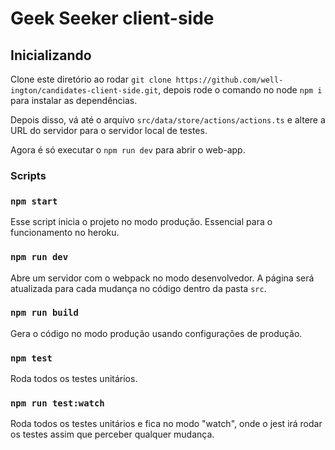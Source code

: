 # Geek Seeker client-side

## Inicializando

Clone este diretório ao rodar ```git clone https://github.com/well-ington/candidates-client-side.git```, depois rode o comando no node ```npm i``` para instalar as dependências.

Depois disso, vá até o arquivo ```src/data/store/actions/actions.ts``` e altere a URL do servidor para o servidor local de testes.

Agora é só executar o ```npm run dev``` para abrir o web-app.

### Scripts

### ```npm start```
Esse script inicia o projeto no modo produção. Essencial para o funcionamento no heroku.

### ```npm run dev```
Abre um servidor com o webpack no modo desenvolvedor. A página será atualizada para cada mudança no código dentro da pasta ```src```.

### ```npm run build```
Gera o código no modo produção usando configurações de produção.

### ```npm test```
Roda todos os testes unitários.

### ```npm run test:watch```
Roda todos os testes unitários e fica no modo "watch", onde o jest irá rodar os testes assim que perceber qualquer mudança.
